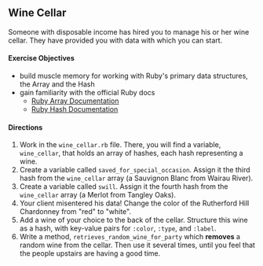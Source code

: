 ## Wine Cellar

Someone with disposable income has hired you to manage his or her wine cellar. They have provided you with data with which you can start.

#### Exercise Objectives

- build muscle memory for working with Ruby's primary data structures, the Array and the Hash
- gain familiarity with the official Ruby docs
  - [Ruby Array Documentation](http://www.ruby-doc.org/core-2.1.5/Array.html)
  - [Ruby Hash Documentation](http://www.ruby-doc.org/core-2.1.5/Hash.html)

#### Directions
1. Work in the `wine_cellar.rb` file. There, you will find a variable, `wine_cellar`, that holds an array of hashes, each hash representing a wine. 
1. Create a variable called `saved_for_special_occasion`. Assign it the third hash from the `wine_cellar` array (a Sauvignon Blanc from Wairau River).
1. Create a variable called `swill`. Assign it the fourth hash from the `wine_cellar` array (a Merlot from Tangley Oaks).
1. Your client misentered his data! Change the color of the Rutherford Hill Chardonney from "red" to "white".
1. Add a wine of your choice to the back of the cellar. Structure this wine as a hash, with key-value pairs for `:color`, `:type`, and `:label`.
1. Write a method, `retrieves_random_wine_for_party` which __removes__ a random wine from the cellar. Then use it several times, until you feel that the people upstairs are having a good time.


